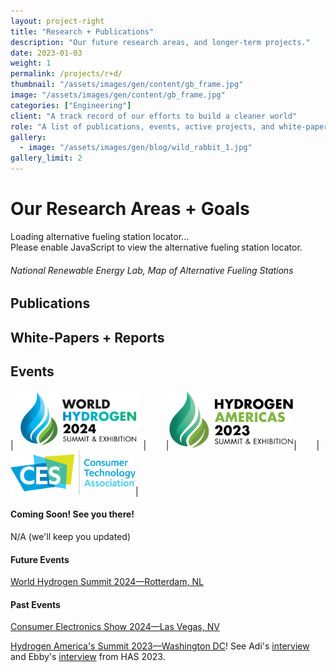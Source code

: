 ```yaml
---
layout: project-right
title: "Research + Publications"
description: "Our future research areas, and longer-term projects."
date: 2023-01-03
weight: 1
permalink: /projects/r+d/
thumbnail: "/assets/images/gen/content/gb_frame.jpg"
image: "/assets/images/gen/content/gb_frame.jpg"
categories: ["Engineering"]
client: "A track record of our efforts to build a cleaner world"
role: "A list of publications, events, active projects, and white-papers."
gallery:
  - image: "/assets/images/gen/blog/wild_rabbit_1.jpg"
gallery_limit: 2
---
```


# Our Research Areas + Goals

<div id="afdc-stations"><div id="afdc-stations-loading">Loading alternative fueling station locator...</div></div><script type="text/javascript">window.afdcStationsOptions = {"country":"all","localeCountry":"US","path":"/find/nearest","query":{}}</script><script async defer src="https://widgets.nrel.gov/afdc/station-locator/assets/embed.js"></script><noscript>Please enable JavaScript to view the alternative fueling station locator.</noscript>

###### National Renewable Energy Lab, Map of Alternative Fueling Stations

## Publications

## White-Papers + Reports

## Events

| <img src="../../sponsor_logos/WHS/logo.png"  width="200"> | &nbsp;&nbsp;&nbsp;&nbsp;&nbsp;&nbsp; |<img src="../../sponsor_logos/WHS/america.png"  width="200">| &nbsp;&nbsp;&nbsp;&nbsp;&nbsp;&nbsp; | <img src="../../sponsor_logos/CES/logo.png"  width="200">|

#### Coming Soon! See you there!

N/A (we'll keep you updated)

#### Future Events

[World Hydrogen Summit 2024—Rotterdam, NL](https://www.world-hydrogen-summit.com)

#### Past Events

[Consumer Electronics Show 2024—Las Vegas, NV](https://www.ces.tech)

[Hydrogen America's Summit 2023—Washington DC](https://www.hydrogen-americas-summit.com)! See Adi's [interview](https://www.youtube.com/watch?v=ZpDTL_1tm_0) and Ebby's [interview](https://www.youtube.com/watch?v=EJznzb462qE) from HAS 2023.